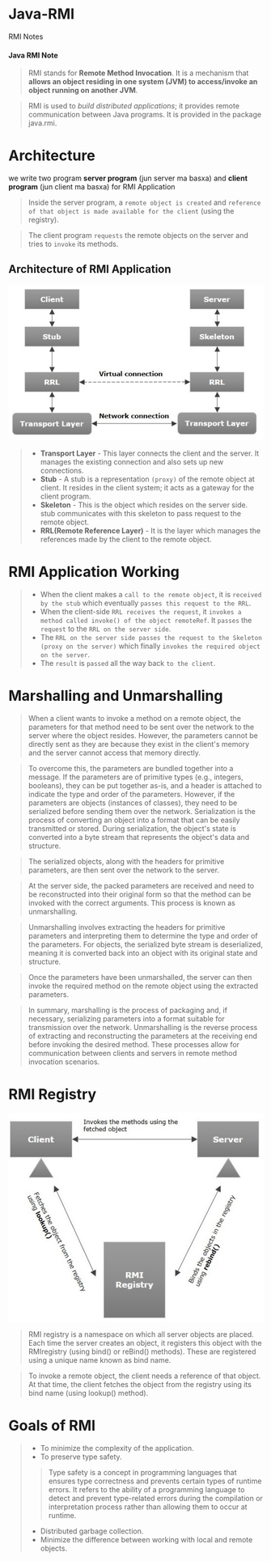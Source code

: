 # Java-RMI
RMI Notes

#### Java RMI Note
> RMI stands for **Remote Method Invocation**. It is a mechanism that **allows an object residing in one system (JVM) to access/invoke an object running on another JVM**.

> RMI is used to *build distributed applications*; it provides remote communication between Java programs. It is provided in the package java.rmi.

# Architecture
we write two program **server program** (jun server ma basxa) and **client program** (jun client ma basxa) for RMI Application

> Inside the server program, a ``remote object is created`` and ``reference of that object is made available for the client`` (using the registry).


> The client program ``requests`` the remote objects on the server and tries to ``invoke`` its methods.

## Architecture of RMI Application

<p align="center">
  <img src="/Diagrams/rmi_architecture.jpg" alt="Architecture of RMI Application">
</p>

> * **Transport Layer** - This layer connects the client and the server. It manages the existing connection and also sets up new connections.
> * **Stub** - A stub is a representation `(proxy)` of the remote object at client. It resides in the client system; it acts as a gateway for the client program.
> * **Skeleton** - This is the object which resides on the server side. stub communicates with this skeleton to pass request to the remote object.
> * **RRL(Remote Reference Layer)** - It is the layer which manages the references made by the client to the remote object.

# RMI Application Working

> * When the client makes a `call to the remote object`, it is `received by the stub` which eventually `passes this request to the RRL`.
> * When the client-side `RRL receives the request`, it `invokes a method called invoke() of the object remoteRef`. It `passes` the `request` to the `RRL on the server side`.
> * The `RRL on the server side passes the request to the Skeleton (proxy on the server)` which finally `invokes the required object on the server`.
> * The `result` is `passed` all the way back `to the client`.

# Marshalling and Unmarshalling
> When a client wants to invoke a method on a remote object, the parameters for that method need to be sent over the network to the server where the object resides. However, the parameters cannot be directly sent as they are because they exist in the client's memory and the server cannot access that memory directly.

> To overcome this, the parameters are bundled together into a message. If the parameters are of primitive types (e.g., integers, booleans), they can be put together as-is, and a header is attached to indicate the type and order of the parameters.
However, if the parameters are objects (instances of classes), they need to be serialized before sending them over the network. Serialization is the process of converting an object into a format that can be easily transmitted or stored. During serialization, the object's state is converted into a byte stream that represents the object's data and structure.


> The serialized objects, along with the headers for primitive parameters, are then sent over the network to the server.


> At the server side, the packed parameters are received and need to be reconstructed into their original form so that the method can be invoked with the correct arguments. This process is known as unmarshalling.


> Unmarshalling involves extracting the headers for primitive parameters and interpreting them to determine the type and order of the parameters. For objects, the serialized byte stream is deserialized, meaning it is converted back into an object with its original state and structure.


> Once the parameters have been unmarshalled, the server can then invoke the required method on the remote object using the extracted parameters.


> In summary, marshalling is the process of packaging and, if necessary, serializing parameters into a format suitable for transmission over the network. Unmarshalling is the reverse process of extracting and reconstructing the parameters at the receiving end before invoking the desired method. These processes allow for communication between clients and servers in remote method invocation scenarios.



# RMI Registry

<p align="center">
  <img src="/Diagrams/registry.jpg">
</p>

> RMI registry is a namespace on which all server objects are placed. Each time the server creates an object, it registers this object with the RMIregistry (using bind() or reBind() methods). These are registered using a unique name known as bind name.

> To invoke a remote object, the client needs a reference of that object. At that time, the client fetches the object from the registry using its bind name (using lookup() method).

# Goals of RMI
> * To minimize the complexity of the application.
> * To preserve type safety.
>> Type safety is a concept in programming languages that ensures type correctness and prevents certain types of runtime errors. It refers to the ability of a programming language to detect and prevent type-related errors during the compilation or interpretation process rather than allowing them to occur at runtime.
> * Distributed garbage collection.
> * Minimize the difference between working with local and remote objects.



